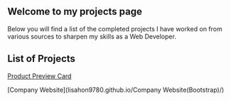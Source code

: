 ## Welcome to my projects page

Below you will find a list of the completed projects I have worked on from various sources to sharpen my skills as a Web Developer.

## List of Projects

[Product Preview Card](https://lisahon9780.github.io/Product_Preview_Card/)

[Company Website](lisahon9780.github.io/Company Website(Bootstrap)/)


